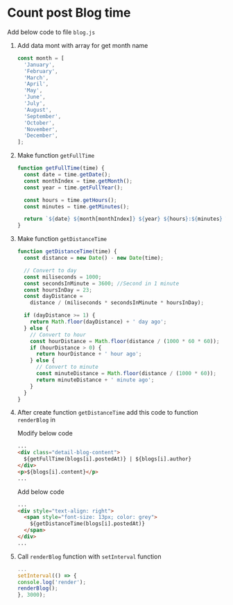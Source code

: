 # Count post Blog time

Add below code to file `blog.js`

1.  Add data mont with array for get month name

    ```javascript
    const month = [
      'January',
      'February',
      'March',
      'April',
      'May',
      'June',
      'July',
      'August',
      'September',
      'October',
      'November',
      'December',
    ];
    ```

2.  Make function `getFullTime`

    ```javascript
    function getFullTime(time) {
      const date = time.getDate();
      const monthIndex = time.getMonth();
      const year = time.getFullYear();

      const hours = time.getHours();
      const minutes = time.getMinutes();

      return `${date} ${month[monthIndex]} ${year} ${hours}:${minutes} WIB`;
    }
    ```

3.  Make function `getDistanceTime`

    ```javascript
    function getDistanceTime(time) {
      const distance = new Date() - new Date(time);

      // Convert to day
      const miliseconds = 1000;
      const secondsInMinute = 3600; //Second in 1 minute
      const hoursInDay = 23;
      const dayDistance =
        distance / (miliseconds * secondsInMinute * hoursInDay);

      if (dayDistance >= 1) {
        return Math.floor(dayDistance) + ' day ago';
      } else {
        // Convert to hour
        const hourDistance = Math.floor(distance / (1000 * 60 * 60));
        if (hourDistance > 0) {
          return hourDistance + ' hour ago';
        } else {
          // Convert to minute
          const minuteDistance = Math.floor(distance / (1000 * 60));
          return minuteDistance + ' minute ago';
        }
      }
    }
    ```

4.  After create function `getDistanceTime` add this code to function `renderBlog` in

    Modify below code

    ```html
    ...
    <div class="detail-blog-content">
      ${getFullTime(blogs[i].postedAt)} | ${blogs[i].author}
    </div>
    <p>${blogs[i].content}</p>
    ...
    ```

    Add below code

    ```html
    ...
    <div style="text-align: right">
      <span style="font-size: 13px; color: grey">
        ${getDistanceTime(blogs[i].postedAt)}
      </span>
    </div>
    ...
    ```

5.  Call `renderBlog` function with `setInterval` function

    ```javascript
    ...
    setInterval(() => {
    console.log('render');
    renderBlog();
    }, 3000);
    ```

